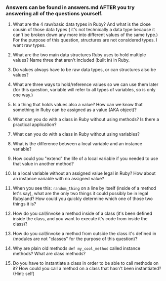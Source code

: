 ### Answers can be found in answers.md AFTER you try answering all of the questions yourself.

1. What are the 4 raw/basic data types in Ruby? And what is the close cousin of those data types (
   it's not technically a data type because it can't be broken down any more into different values of the
   same type.) For the purpose of this question, structures are not considered types. I want raw types.

2. What are the two main data structures Ruby uses to hold multiple values? Name three that aren't 
   included (built in) in Ruby.

3. Do values always have to be raw data types, or can structures also be values?
 
4. What are three ways to hold/reference values so we can use them later (for this question, variable will 
   refer to all types of variables, so is only one way.)

5. Is a thing that holds values also a value? How can we know that something in Ruby can be assigned as a 
   value (AKA object)?

6. What can you do with a class in Ruby without using methods? Is there a practical application?

7. What can you do with a class in Ruby without using variables?

8. What is the difference between a local variable and an instance variable?

9. How could you "extend" the life of a local variable if you needed to use that value in another 
   method?
   
10. Is a local variable without an assigned value legal in Ruby? How about an instance variable with 
    no assigned value?
    
11. When you see this: `random_thing` on a line by itself (inside of a method let's say), what are 
    the only two things it could possibly be in legal Rubyland? How could you quickly determine which 
    one of those two things it is?
    
12. How do you call/invoke a method inside of a class (it's been defined inside the class, and you 
    want to execute it's code from inside the class)?

13. How do you call/invoke a method from outside the class it's defined in (modules are not "classes"
    for the purpose of this question)?
    
14. Why are plain old methods `def my_cool_method` called instance methods? What are class methods?
    
15. Do you have to instantiate a class in order to be able to call methods on it? How could you call a 
    method on a class that hasn't been instantiated? (Hint: self)
